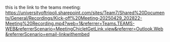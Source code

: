 this is the link to the teams meeting:
https://universityoftripoli.sharepoint.com/sites/Team7/Shared%20Documents/General/Recordings/Kick-off%20Meeting-20250429_202822-Meeting%20Recording.mp4?web=1&referrer=Teams.TEAMS-WEB&referrerScenario=MeetingChicletGetLink.view&referrer=Outlook.Web&referrerScenario=email-linkwithembed